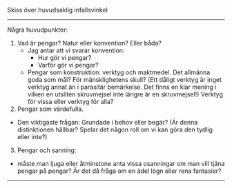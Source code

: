 Skiss över huvudsaklig infallsvinkel

---

Några huvudpunkter:

1. Vad är pengar? Natur eller konvention? Eller båda?
   * Jag antar att vi svarar konvention:
     * Hur gör vi pengar?
     * Varför gör vi pengar?
   * Pengar som konstruktion: verktyg och maktmedel. Det allmänna goda som mål?  För mänsklighetens skull? (Ett dåligt verktyg är inget verktyg annat än i parasitär bemärkelse. Det finns en klar mening i vilken en utsliten skruvmejsel inte längre är en skruvmejsel!) Verktyg för vissa eller verktyg för alla? 
2. Pengar som värdefulla. 
  * Den viktigaste frågan: Grundade i behov eller begär? (Är denna distinktionen hållbar? Spelar det någon roll om vi kan göra den tydlig eller inte?)

3. Pengar och sanning: 
  * måste man ljuga eller åtminstone anta vissa osanningar om man vill tjäna pengar på pengar? Är det då fråga om en ädel lögn eller rena fantasier?

---

